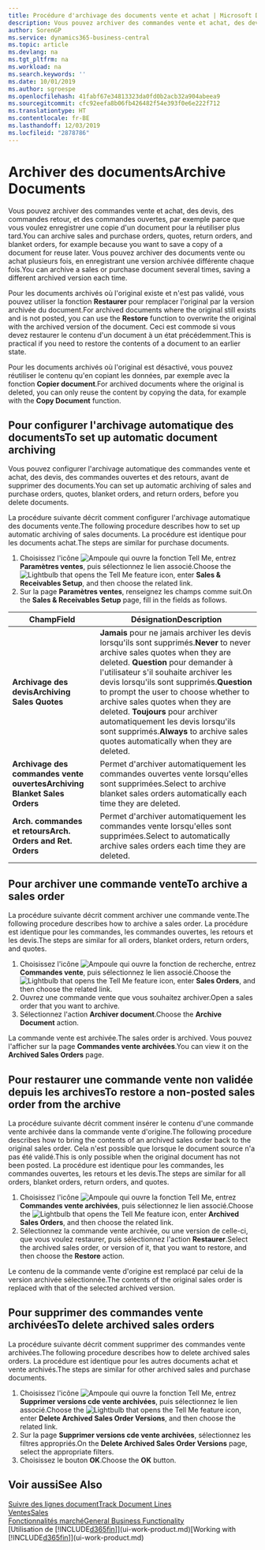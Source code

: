 ```yaml
---
title: Procédure d'archivage des documents vente et achat | Microsoft Docs
description: Vous pouvez archiver des commandes vente et achat, des devis, des retours et des commandes ouvertes, et vous pouvez utiliser le document archivé pour recréer le document d'origine.
author: SorenGP
ms.service: dynamics365-business-central
ms.topic: article
ms.devlang: na
ms.tgt_pltfrm: na
ms.workload: na
ms.search.keywords: ''
ms.date: 10/01/2019
ms.author: sgroespe
ms.openlocfilehash: 41fabf67e34813323da0fd0b2acb32a904abeea9
ms.sourcegitcommit: cfc92eefa8b06fb426482f54e393f0e6e222f712
ms.translationtype: HT
ms.contentlocale: fr-BE
ms.lasthandoff: 12/03/2019
ms.locfileid: "2878786"
---
```

# <a name="archive-documents"></a><span data-ttu-id="f3f7a-103">Archiver des documents</span><span class="sxs-lookup"><span data-stu-id="f3f7a-103">Archive Documents</span></span>
<span data-ttu-id="f3f7a-104">Vous pouvez archiver des commandes vente et achat, des devis, des commandes retour, et des commandes ouvertes, par exemple parce que vous voulez enregistrer une copie d'un document pour la réutiliser plus tard.</span><span class="sxs-lookup"><span data-stu-id="f3f7a-104">You can archive sales and purchase orders, quotes, return orders, and blanket orders, for example because you want to save a copy of a document for reuse later.</span></span> <span data-ttu-id="f3f7a-105">Vous pouvez archiver des documents vente ou achat plusieurs fois, en enregistrant une version archivée différente chaque fois.</span><span class="sxs-lookup"><span data-stu-id="f3f7a-105">You can archive a sales or purchase document several times, saving a different archived version each time.</span></span>

<span data-ttu-id="f3f7a-106">Pour les documents archivés où l'original existe et n'est pas validé, vous pouvez utiliser la fonction **Restaurer** pour remplacer l'original par la version archivée du document.</span><span class="sxs-lookup"><span data-stu-id="f3f7a-106">For archived documents where the original still exists and is not posted, you can use the **Restore** function to overwrite the original with the archived version of the document.</span></span> <span data-ttu-id="f3f7a-107">Ceci est commode si vous devez restaurer le contenu d'un document à un état précédemment.</span><span class="sxs-lookup"><span data-stu-id="f3f7a-107">This is practical if you need to restore the contents of a document to an earlier state.</span></span>

<span data-ttu-id="f3f7a-108">Pour les documents archivés où l'original est désactivé, vous pouvez réutiliser le contenu qu'en copiant les données, par exemple avec la fonction **Copier document**.</span><span class="sxs-lookup"><span data-stu-id="f3f7a-108">For archived documents where the original is deleted, you can only reuse the content by copying the data, for example with the **Copy Document** function.</span></span>   

## <a name="to-set-up-automatic-document-archiving"></a><span data-ttu-id="f3f7a-109">Pour configurer l'archivage automatique des documents</span><span class="sxs-lookup"><span data-stu-id="f3f7a-109">To set up automatic document archiving</span></span>  
<span data-ttu-id="f3f7a-110">Vous pouvez configurer l'archivage automatique des commandes vente et achat, des devis, des commandes ouvertes et des retours, avant de supprimer des documents.</span><span class="sxs-lookup"><span data-stu-id="f3f7a-110">You can set up automatic archiving of sales and purchase orders, quotes, blanket orders, and return orders, before you delete documents.</span></span>

<span data-ttu-id="f3f7a-111">La procédure suivante décrit comment configurer l'archivage automatique des documents vente.</span><span class="sxs-lookup"><span data-stu-id="f3f7a-111">The following procedure describes how to set up automatic archiving of sales documents.</span></span> <span data-ttu-id="f3f7a-112">La procédure est identique pour les documents achat.</span><span class="sxs-lookup"><span data-stu-id="f3f7a-112">The steps are similar for purchase documents.</span></span>
1.  <span data-ttu-id="f3f7a-113">Choisissez l'icône ![Ampoule qui ouvre la fonction Tell Me](media/ui-search/search_small.png "Dites-moi ce que vous voulez faire"), entrez **Paramètres ventes**, puis sélectionnez le lien associé.</span><span class="sxs-lookup"><span data-stu-id="f3f7a-113">Choose the ![Lightbulb that opens the Tell Me feature](media/ui-search/search_small.png "Tell me what you want to do") icon, enter **Sales & Receivables Setup**, and then choose the related link.</span></span>
2. <span data-ttu-id="f3f7a-114">Sur la page **Paramètres ventes**, renseignez les champs comme suit.</span><span class="sxs-lookup"><span data-stu-id="f3f7a-114">On the **Sales & Receivables Setup** page, fill in the fields as follows.</span></span>

|<span data-ttu-id="f3f7a-115">Champ</span><span class="sxs-lookup"><span data-stu-id="f3f7a-115">Field</span></span>|<span data-ttu-id="f3f7a-116">Désignation</span><span class="sxs-lookup"><span data-stu-id="f3f7a-116">Description</span></span>|
|-----|-----------|
|<span data-ttu-id="f3f7a-117">**Archivage des devis**</span><span class="sxs-lookup"><span data-stu-id="f3f7a-117">**Archiving Sales Quotes**</span></span>|<span data-ttu-id="f3f7a-118">**Jamais** pour ne jamais archiver les devis lorsqu'ils sont supprimés.</span><span class="sxs-lookup"><span data-stu-id="f3f7a-118">**Never** to never archive sales quotes when they are deleted.</span></span> <span data-ttu-id="f3f7a-119">**Question** pour demander à l'utilisateur s'il souhaite archiver les devis lorsqu'ils sont supprimés.</span><span class="sxs-lookup"><span data-stu-id="f3f7a-119">**Question** to prompt the user to choose whether to archive sales quotes when they are deleted.</span></span> <span data-ttu-id="f3f7a-120">**Toujours** pour archiver automatiquement les devis lorsqu'ils sont supprimés.</span><span class="sxs-lookup"><span data-stu-id="f3f7a-120">**Always** to archive sales quotes automatically when they are deleted.</span></span>|
|<span data-ttu-id="f3f7a-121">**Archivage des commandes vente ouvertes**</span><span class="sxs-lookup"><span data-stu-id="f3f7a-121">**Archiving Blanket Sales Orders**</span></span>|<span data-ttu-id="f3f7a-122">Permet d'archiver automatiquement les commandes ouvertes vente lorsqu'elles sont supprimées.</span><span class="sxs-lookup"><span data-stu-id="f3f7a-122">Select to archive blanket sales orders automatically each time they are deleted.</span></span>|
|<span data-ttu-id="f3f7a-123">**Arch. commandes et retours**</span><span class="sxs-lookup"><span data-stu-id="f3f7a-123">**Arch. Orders and Ret. Orders**</span></span>|<span data-ttu-id="f3f7a-124">Permet d'archiver automatiquement les commandes vente lorsqu'elles sont supprimées.</span><span class="sxs-lookup"><span data-stu-id="f3f7a-124">Select to automatically archive sales orders each time they are deleted.</span></span>|

## <a name="to-archive-a-sales-order"></a><span data-ttu-id="f3f7a-125">Pour archiver une commande vente</span><span class="sxs-lookup"><span data-stu-id="f3f7a-125">To archive a sales order</span></span>
<span data-ttu-id="f3f7a-126">La procédure suivante décrit comment archiver une commande vente.</span><span class="sxs-lookup"><span data-stu-id="f3f7a-126">The following procedure describes how to archive a sales order.</span></span> <span data-ttu-id="f3f7a-127">La procédure est identique pour les commandes, les commandes ouvertes, les retours et les devis.</span><span class="sxs-lookup"><span data-stu-id="f3f7a-127">The steps are similar for all orders, blanket orders, return orders, and quotes.</span></span>

1.  <span data-ttu-id="f3f7a-128">Choisissez l'icône ![Ampoule qui ouvre la fonction de recherche](media/ui-search/search_small.png "Dites-moi ce que vous voulez faire"), entrez **Commandes vente**, puis sélectionnez le lien associé.</span><span class="sxs-lookup"><span data-stu-id="f3f7a-128">Choose the ![Lightbulb that opens the Tell Me feature](media/ui-search/search_small.png "Tell me what you want to do") icon, enter **Sales Orders**, and then choose the related link.</span></span>  
2.  <span data-ttu-id="f3f7a-129">Ouvrez une commande vente que vous souhaitez archiver.</span><span class="sxs-lookup"><span data-stu-id="f3f7a-129">Open a sales order that you want to archive.</span></span>  
3.  <span data-ttu-id="f3f7a-130">Sélectionnez l'action **Archiver document**.</span><span class="sxs-lookup"><span data-stu-id="f3f7a-130">Choose the **Archive Document** action.</span></span>

<span data-ttu-id="f3f7a-131">La commande vente est archivée.</span><span class="sxs-lookup"><span data-stu-id="f3f7a-131">The sales order is archived.</span></span> <span data-ttu-id="f3f7a-132">Vous pouvez l'afficher sur la page **Commandes vente archivées**.</span><span class="sxs-lookup"><span data-stu-id="f3f7a-132">You can view it on the **Archived Sales Orders** page.</span></span>

## <a name="to-restore-a-non-posted-sales-order-from-the-archive"></a><span data-ttu-id="f3f7a-133">Pour restaurer une commande vente non validée depuis les archives</span><span class="sxs-lookup"><span data-stu-id="f3f7a-133">To restore a non-posted sales order from the archive</span></span>
<span data-ttu-id="f3f7a-134">La procédure suivante décrit comment insérer le contenu d'une commande vente archivée dans la commande vente d'origine.</span><span class="sxs-lookup"><span data-stu-id="f3f7a-134">The following procedure describes how to bring the contents of an archived sales order back to the original sales order.</span></span> <span data-ttu-id="f3f7a-135">Cela n'est possible que lorsque le document source n'a pas été validé.</span><span class="sxs-lookup"><span data-stu-id="f3f7a-135">This is only possible when the original document has not been posted.</span></span> <span data-ttu-id="f3f7a-136">La procédure est identique pour les commandes, les commandes ouvertes, les retours et les devis.</span><span class="sxs-lookup"><span data-stu-id="f3f7a-136">The steps are similar for all orders, blanket orders, return orders, and quotes.</span></span>

1. <span data-ttu-id="f3f7a-137">Choisissez l'icône ![Ampoule qui ouvre la fonction Tell Me](media/ui-search/search_small.png "Dites-moi ce que vous voulez faire"), entrez **Commandes vente archivées**, puis sélectionnez le lien associé.</span><span class="sxs-lookup"><span data-stu-id="f3f7a-137">Choose the ![Lightbulb that opens the Tell Me feature](media/ui-search/search_small.png "Tell me what you want to do") icon, enter **Archived Sales Orders**, and then choose the related link.</span></span>
2. <span data-ttu-id="f3f7a-138">Sélectionnez la commande vente archivée, ou une version de celle-ci, que vous voulez restaurer, puis sélectionnez l'action **Restaurer**.</span><span class="sxs-lookup"><span data-stu-id="f3f7a-138">Select the archived sales order, or version of it, that you want to restore, and then choose the **Restore** action.</span></span>  

<span data-ttu-id="f3f7a-139">Le contenu de la commande vente d'origine est remplacé par celui de la version archivée sélectionnée.</span><span class="sxs-lookup"><span data-stu-id="f3f7a-139">The contents of the original sales order is replaced with that of the selected archived version.</span></span>

## <a name="to-delete-archived-sales-orders"></a><span data-ttu-id="f3f7a-140">Pour supprimer des commandes vente archivées</span><span class="sxs-lookup"><span data-stu-id="f3f7a-140">To delete archived sales orders</span></span>
<span data-ttu-id="f3f7a-141">La procédure suivante décrit comment supprimer des commandes vente archivées.</span><span class="sxs-lookup"><span data-stu-id="f3f7a-141">The following procedure describes how to delete archived sales orders.</span></span> <span data-ttu-id="f3f7a-142">La procédure est identique pour les autres documents achat et vente archivés.</span><span class="sxs-lookup"><span data-stu-id="f3f7a-142">The steps are similar for other archived sales and purchase documents.</span></span>

1.  <span data-ttu-id="f3f7a-143">Choisissez l'icône ![Ampoule qui ouvre la fonction Tell Me](media/ui-search/search_small.png "Dites-moi ce que vous voulez faire"), entrez **Supprimer versions cde vente archivées**, puis sélectionnez le lien associé.</span><span class="sxs-lookup"><span data-stu-id="f3f7a-143">Choose the ![Lightbulb that opens the Tell Me feature](media/ui-search/search_small.png "Tell me what you want to do") icon, enter **Delete Archived Sales Order Versions**, and then choose the related link.</span></span>  
2.  <span data-ttu-id="f3f7a-144">Sur la page **Supprimer versions cde vente archivées**, sélectionnez les filtres appropriés.</span><span class="sxs-lookup"><span data-stu-id="f3f7a-144">On the **Delete Archived Sales Order Versions** page, select the appropriate filters.</span></span>  
3.  <span data-ttu-id="f3f7a-145">Choisissez le bouton **OK**.</span><span class="sxs-lookup"><span data-stu-id="f3f7a-145">Choose the **OK** button.</span></span>

## <a name="see-also"></a><span data-ttu-id="f3f7a-146">Voir aussi</span><span class="sxs-lookup"><span data-stu-id="f3f7a-146">See Also</span></span>
[<span data-ttu-id="f3f7a-147">Suivre des lignes document</span><span class="sxs-lookup"><span data-stu-id="f3f7a-147">Track Document Lines</span></span>](across-how-to-track-document-lines.md)  
[<span data-ttu-id="f3f7a-148">Ventes</span><span class="sxs-lookup"><span data-stu-id="f3f7a-148">Sales</span></span>](sales-manage-sales.md)  
[<span data-ttu-id="f3f7a-149">Fonctionnalités marché</span><span class="sxs-lookup"><span data-stu-id="f3f7a-149">General Business Functionality</span></span>](ui-across-business-areas.md)  
<span data-ttu-id="f3f7a-150">[Utilisation de [!INCLUDE[d365fin](includes/d365fin_md.md)]](ui-work-product.md)</span><span class="sxs-lookup"><span data-stu-id="f3f7a-150">[Working with [!INCLUDE[d365fin](includes/d365fin_md.md)]](ui-work-product.md)</span></span>
